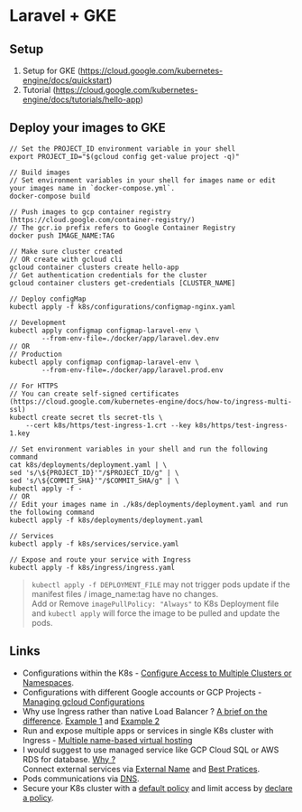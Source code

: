 # Laravel + GKE

## Setup 
1. Setup for GKE (https://cloud.google.com/kubernetes-engine/docs/quickstart)
2. Tutorial (https://cloud.google.com/kubernetes-engine/docs/tutorials/hello-app)


## Deploy your images to GKE
```
// Set the PROJECT_ID environment variable in your shell
export PROJECT_ID="$(gcloud config get-value project -q)"

// Build images
// Set environment variables in your shell for images name or edit your images name in `docker-compose.yml`.
docker-compose build

// Push images to gcp container registry (https://cloud.google.com/container-registry/)
// The gcr.io prefix refers to Google Container Registry
docker push IMAGE_NAME:TAG

// Make sure cluster created
// OR create with gcloud cli
gcloud container clusters create hello-app
// Get authentication credentials for the cluster
gcloud container clusters get-credentials [CLUSTER_NAME]

// Deploy configMap
kubectl apply -f k8s/configurations/configmap-nginx.yaml

// Development
kubectl apply configmap configmap-laravel-env \
        --from-env-file=./docker/app/laravel.dev.env
// OR 
// Production
kubectl apply configmap configmap-laravel-env \
        --from-env-file=./docker/app/laravel.prod.env

// For HTTPS
// You can create self-signed certificates (https://cloud.google.com/kubernetes-engine/docs/how-to/ingress-multi-ssl)
kubectl create secret tls secret-tls \
    --cert k8s/https/test-ingress-1.crt --key k8s/https/test-ingress-1.key

// Set environment variables in your shell and run the following command
cat k8s/deployments/deployment.yaml | \
sed 's/\${PROJECT_ID}'"/$PROJECT_ID/g" | \
sed 's/\${COMMIT_SHA}'"/$COMMIT_SHA/g" | \
kubectl apply -f -
// OR
// Edit your images name in ./k8s/deployments/deployment.yaml and run the following command
kubectl apply -f k8s/deployments/deployment.yaml 

// Services
kubectl apply -f k8s/services/service.yaml

// Expose and route your service with Ingress
kubectl apply -f k8s/ingress/ingress.yaml
```

> `kubectl apply -f DEPLOYMENT_FILE` may not trigger pods update if the manifest files / image_name:tag have no changes.  
>  Add or Remove `imagePullPolicy: "Always"` to K8s Deployment file and `kubectl apply` will force the image to be pulled and update the pods.


## Links

  * Configurations within the K8s - [Configure Access to Multiple Clusters or Namespaces](https://kubernetes.io/docs/tasks/access-application-cluster/configure-access-multiple-clusters/).
  * Configurations with different Google accounts or GCP Projects - [Managing gcloud Configurations](https://cloud.google.com/sdk/docs/configurations)
  * Why use Ingress rather than native Load Balancer ? [A brief on the difference](https://stackoverflow.com/a/50285988/4778852). [Example 1](https://cloud.google.com/kubernetes-engine/docs/tutorials/http-balancer) and [Example 2](https://kubernetes.io/docs/concepts/services-networking/ingress/#simple-fanout)
  * Run and expose multiple apps or services in single K8s cluster with Ingress - [Multiple name-based virtual hosting](https://kubernetes.io/docs/concepts/services-networking/ingress/#name-based-virtual-hosting)
  * I would suggest to use managed service like GCP Cloud SQL or AWS RDS for database. [Why ?](https://patrobinson.github.io/2017/12/16/should-i-run-a-database-in-kubernetes/)  
  Connect external services via [External Name](https://kubernetes.io/docs/concepts/services-networking/service/#externalname) and [Best Pratices](https://cloud.google.com/blog/products/gcp/kubernetes-best-practices-mapping-external-services).
  * Pods communications via [DNS](https://kubernetes.io/docs/concepts/services-networking/dns-pod-service/).
  * Secure your K8s cluster with a [default policy](https://kubernetes.io/docs/concepts/services-networking/network-policies/#default-deny-all-ingress-and-all-egress-traffic) and limit access by [declare a policy](https://kubernetes.io/docs/tasks/administer-cluster/declare-network-policy/).
